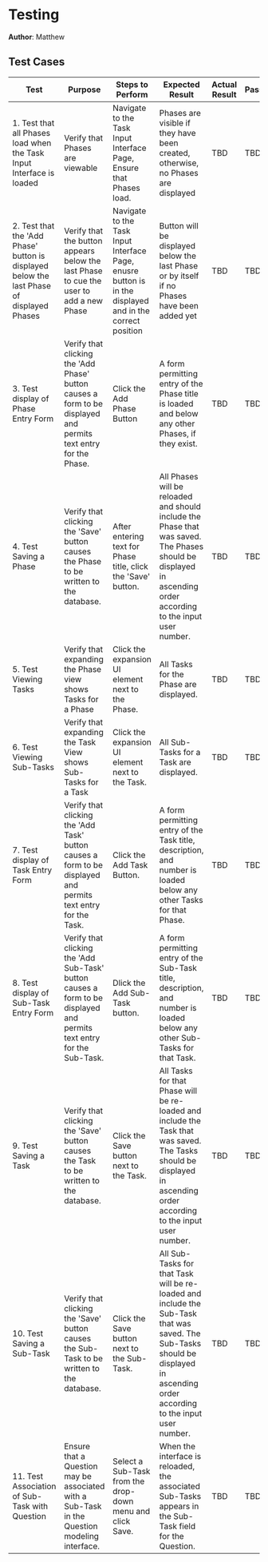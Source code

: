 # Testing
<!--
*This is the template for your test plan. The parts in italics are concise explanations of what should go in the corresponding sections and should not appear in the final document.*
-->

**Author**: Matthew

<!-- ## 1 Testing Strategy -->

<!-- ### 1.1 Overall strategy -->

<!--
*This section should provide details about your unit-, integration-, system-, and regression-testing strategies. In particular, it should discuss which activities you will perform as part of your testing process, and who will perform such activities.*
-->

<!-- ### 1.2 Test Selection -->
<!--
*Here you should discuss how you are going to select your test cases, that is, which black-box and/or white-box techniques you will use. If you plan to use different techniques at different testing levels (e.g., unit and system), you should clarify that.*
-->


<!-- ### 1.3 Adequacy Criterion -->
<!--
*Define how you are going to assess the quality of your test cases. Typically, this involves some form of functional or structural coverage. If you plan to use different techniques at different testing levels (e.g., unit and system), you should clarify that.*
-->


<!-- ### 1.4 Bug Tracking -->
<!--
*Describe how bugs and enhancement requests will be tracked.*
-->

<!--
*Describe any testing technology you intend to use or build (e.g., JUnit, Selenium).*
-->


## Test Cases
<!--
*This section should be the core of this document. You should provide a table of test cases, one per row. For each test case, the table should provide its purpose, the steps necessary to perform the test, the expected result, the actual result (to be filled later), pass/fail information (to be filled later), and any additional information you think is relevant.*
-->

Test | Purpose | Steps to Perform | Expected Result | Actual Result | Pass/Fail |
-------------| -------------| -------------| -------------| -------------| -------------
1. Test that all Phases load when the Task Input Interface is loaded| Verify that Phases are viewable |Navigate to the Task Input Interface Page, Ensure that Phases load.  | Phases are visible if they have been created, otherwise, no Phases are displayed |TBD |TBD
2. Test that the 'Add Phase' button is displayed below the last Phase of displayed Phases| Verify that the button appears below the last Phase to cue the user to add a new Phase| Navigate to the Task Input Interface Page, enusre button is in the displayed and in the correct position |Button will be displayed below the last Phase or by itself if no Phases have been added yet |TBD |TBD
3. Test display of Phase Entry Form| Verify that clicking the 'Add Phase' button causes a form to be displayed and permits text entry for the Phase.|Click the Add Phase Button |A form permitting entry of the Phase title is loaded and below any other Phases, if they exist. |TBD |TBD
4. Test Saving a Phase| Verify that clicking the 'Save' button causes the Phase to be written to the database.|After entering text for  Phase title, click the 'Save' button. | All Phases will be reloaded and should include the Phase that was saved.  The Phases should be displayed in ascending order according to the input user number. |TBD |TBD
5. Test Viewing Tasks|Verify that expanding the Phase view shows Tasks for a Phase | Click the expansion UI element next to the Phase.|All Tasks for the Phase are displayed. |TBD|TBD
6. Test Viewing Sub-Tasks| Verify that expanding the Task View shows Sub-Tasks for a Task|  Click the expansion UI element next to the Task. |All Sub-Tasks for a Task are displayed.|TBD|TBD
7. Test display of Task Entry Form| Verify that clicking the 'Add Task' button causes a form to be displayed and permits text entry for the Task.|Click the Add Task Button.|A form permitting entry of the Task title, description, and number is loaded below any other Tasks for that Phase. |TBD|TBD
8. Test display of Sub-Task Entry Form|Verify that clicking the 'Add Sub-Task' button causes a form to be displayed and permits text entry for the Sub-Task.|Dlick the Add Sub-Task button.|A form permitting entry of the Sub-Task title, description, and number is loaded below any other Sub-Tasks for that Task.|TBD|TBD
9. Test Saving a Task|Verify that clicking the 'Save' button causes the Task to be written to the database. |Click the Save button next to the Task.| All Tasks for that Phase will be re-loaded and include the Task that was saved. The Tasks should be displayed in ascending order according to the input user number.|TBD|TBD
10. Test Saving a Sub-Task|Verify that clicking the 'Save' button causes the Sub-Task to be written to the database. |Click the Save button next to the Sub-Task.|All Sub-Tasks for that Task will be re-loaded and include the Sub-Task that was saved. The Sub-Tasks should be displayed in ascending order according to the input user number.|TBD|TBD
11. Test Association of Sub-Task with Question|Ensure that a Question may be associated with a Sub-Task in the Question modeling interface.|Select a Sub-Task from the drop-down menu and click Save.|When the interface is reloaded, the associated Sub-Tasks appears in the Sub-Task field for the Question.|TBD|TBD


